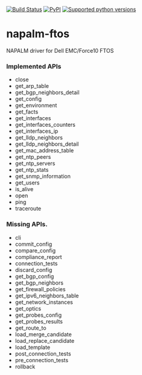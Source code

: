 [![Build Status](https://travis-ci.com/napalm-automation-community/napalm-ftos.svg?branch=master)](https://travis-ci.org/napalm-automation-community/napalm-ftos)
[![PyPI](https://img.shields.io/pypi/v/napalm-ftos.svg)](https://pypi.python.org/pypi/napalm-ftos)
[![Supported python versions](https://img.shields.io/pypi/pyversions/napalm-ftos.svg)](https://pypi.python.org/pypi/napalm-ftos/)

# napalm-ftos

NAPALM driver for Dell EMC/Force10 FTOS

### Implemented APIs

* close
* get_arp_table
* get_bgp_neighbors_detail
* get_config
* get_environment
* get_facts
* get_interfaces
* get_interfaces_counters
* get_interfaces_ip
* get_lldp_neighbors
* get_lldp_neighbors_detail
* get_mac_address_table
* get_ntp_peers
* get_ntp_servers
* get_ntp_stats
* get_snmp_information
* get_users
* is_alive
* open
* ping
* traceroute

### Missing APIs.

* cli
* commit_config
* compare_config
* compliance_report
* connection_tests
* discard_config
* get_bgp_config
* get_bgp_neighbors
* get_firewall_policies
* get_ipv6_neighbors_table
* get_network_instances
* get_optics
* get_probes_config
* get_probes_results
* get_route_to
* load_merge_candidate
* load_replace_candidate
* load_template
* post_connection_tests
* pre_connection_tests
* rollback
